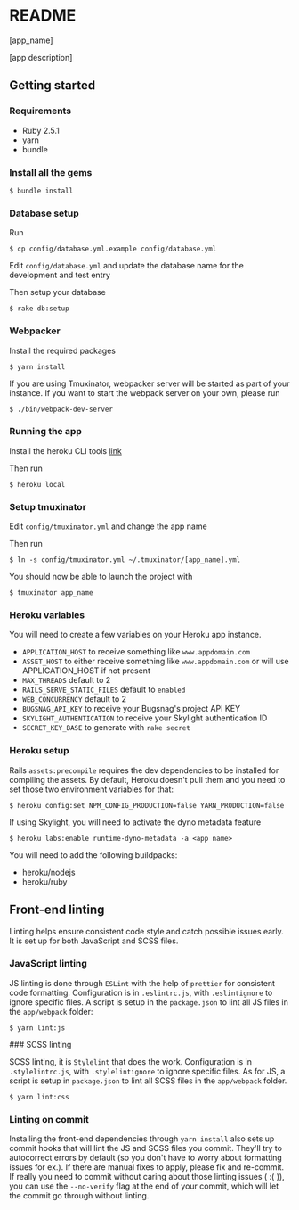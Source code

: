 # README

[app_name]

[app description]

## Getting started

### Requirements

- Ruby 2.5.1
- yarn
- bundle

### Install all the gems

    $ bundle install

### Database setup

Run

    $ cp config/database.yml.example config/database.yml

Edit `config/database.yml` and update the database name for the development and test entry

Then setup your database

    $ rake db:setup

### Webpacker

Install the required packages

    $ yarn install

If you are using Tmuxinator, webpacker server will be started as part of your instance.
If you want to start the webpack server on your own, please run

    $ ./bin/webpack-dev-server

### Running the app

Install the heroku CLI tools [link](https://devcenter.heroku.com/articles/heroku-cli)

Then run

    $ heroku local

### Setup tmuxinator

Edit `config/tmuxinator.yml` and change the app name

Then run

    $ ln -s config/tmuxinator.yml ~/.tmuxinator/[app_name].yml

You should now be able to launch the project with

    $ tmuxinator app_name

### Heroku variables

You will need to create a few variables on your Heroku app instance.

- `APPLICATION_HOST` to receive something like `www.appdomain.com`
- `ASSET_HOST` to either receive something like `www.appdomain.com` or will use APPLICATION_HOST if not present
- `MAX_THREADS` default to 2
- `RAILS_SERVE_STATIC_FILES` default to `enabled`
- `WEB_CONCURRENCY` default to 2
- `BUGSNAG_API_KEY` to receive your Bugsnag's project API KEY
- `SKYLIGHT_AUTHENTICATION` to receive your Skylight authentication ID
- `SECRET_KEY_BASE` to generate with `rake secret`

### Heroku setup

Rails `assets:precompile` requires the dev dependencies to be installed for compiling the assets. By default, Heroku doesn't pull them and you need to set those two environment variables for that:

    $ heroku config:set NPM_CONFIG_PRODUCTION=false YARN_PRODUCTION=false

If using Skylight, you will need to activate the dyno metadata feature

    $ heroku labs:enable runtime-dyno-metadata -a <app name>

You will need to add the following buildpacks:

- heroku/nodejs
- heroku/ruby

## Front-end linting

Linting helps ensure consistent code style and catch possible issues early. It is set up for both JavaScript and SCSS files.

### JavaScript linting

JS linting is done through `ESLint` with the help of `prettier` for consistent code formatting. Configuration is in `.eslintrc.js`, with `.eslintignore` to ignore specific files. A script is setup in the `package.json` to lint all JS files in the `app/webpack` folder:

    $ yarn lint:js

### SCSS linting

SCSS linting, it is `Stylelint` that does the work. Configuration is in `.stylelintrc.js`, with `.stylelintignore` to ignore specific files. As for JS, a script is setup in `package.json` to lint all SCSS files in the `app/webpack` folder.

    $ yarn lint:css

### Linting on commit

Installing the front-end dependencies through `yarn install` also sets up commit hooks that will lint the JS and SCSS files you commit. They'll try to autocorrect errors by default (so you don't have to worry about formatting issues for ex.). If there are manual fixes to apply, please fix and re-commit. If really you need to commit without caring about those linting issues ( :( )), you can use the `--no-verify` flag at the end of your commit, which will let the commit go through without linting.
